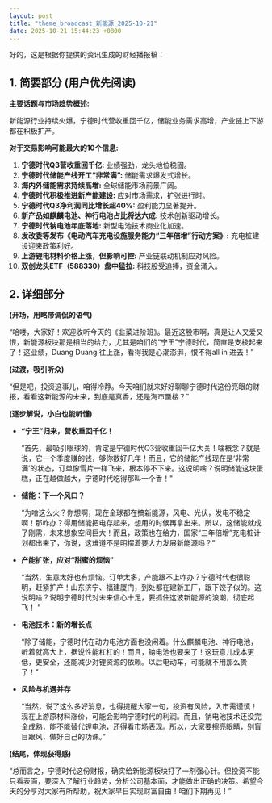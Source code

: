 ```yaml
---
layout: post
title: "theme_broadcast_新能源_2025-10-21"
date: 2025-10-21 15:44:23 +0800
---
```


好的，这是根据你提供的资讯生成的财经播报稿：

## 1. 简要部分 (用户优先阅读)

**主要话题与市场趋势概述:**

新能源行业持续火爆，宁德时代营收重回千亿，储能业务需求高增，产业链上下游都在积极扩产。

**对于交易影响可能最大的10个信息:**

1.  **宁德时代Q3营收重回千亿:** 业绩强劲，龙头地位稳固。
2.  **宁德时代储能产线开工“非常满”:** 储能需求爆发式增长。
3.  **海内外储能需求持续高增:** 全球储能市场前景广阔。
4.  **宁德时代积极推进新产能建设:** 应对市场需求，扩张进行时。
5.  **宁德时代Q3净利润同比增长超40%:** 盈利能力显著提升。
6.  **新产品如麒麟电池、神行电池占比将达六成:** 技术创新驱动增长。
7.  **宁德时代钠电池年底落地:** 新型电池技术商业化加速。
8.  **发改委等发布《电动汽车充电设施服务能力“三年倍增”行动方案》:** 充电桩建设迎来政策利好。
9.  **上游锂电材料价格上涨，但影响可控:** 产业链联动机制应对风险。
10. **双创龙头ETF（588330）盘中猛拉:** 科技股受追捧，资金涌入。

## 2. 详细部分

**(开场，用略带调侃的语气)**

“哈喽，大家好！欢迎收听今天的《韭菜进阶班》。最近这股市啊，真是让人又爱又恨，新能源板块那是相当的给力，尤其是咱们的“宁王”宁德时代，简直是支棱起来了！这业绩，Duang Duang 往上涨，看得我是心潮澎湃，恨不得all in 进去！”

**(过渡，吸引听众)**

“但是吧，投资这事儿，咱得冷静。今天咱们就来好好聊聊宁德时代这份亮眼的财报，看看这新能源的未来，到底是真香，还是海市蜃楼？”

**(逐步解说，小白也能听懂)**

*   **“宁王”归来，营收重回千亿！**

    “首先，最吸引眼球的，肯定是宁德时代Q3营收重回千亿大关！啥概念？就是说，它一个季度赚的钱，够你数好几年！而且，它的储能产线现在是‘非常满’的状态，订单像雪片一样飞来，根本停不下来。这说明啥？说明储能这块蛋糕，正在越做越大，宁德时代吃得那叫一个香！"

*   **储能：下一个风口？**

    “为啥这么火？你想啊，现在全球都在搞新能源，风电、光伏，发电不稳定啊！那咋办？得用储能把电存起来，想用的时候再拿出来。所以，这储能就成了刚需，未来想象空间巨大！而且，政策也在给力，国家“三年倍增”充电桩计划都出来了，你说，这难道不是明摆着要大力发展新能源吗？”

*   **产能扩张，应对“甜蜜的烦恼”**

    “当然，生意太好也有烦恼。订单太多，产能跟不上咋办？宁德时代也很聪明，赶紧扩产！山东济宁、福建厦门，到处都在建新工厂，跟下饺子似的。这说明啥？说明宁德时代对未来信心十足，要抓住这波新能源的浪潮，彻底起飞！ ”

*   **电池技术：新的增长点**

    “除了储能，宁德时代在动力电池方面也没闲着。什么麒麟电池、神行电池，听着就高大上，据说性能杠杠的！而且，钠电池也要来了！这玩意儿成本更低，更安全，还能减少对锂资源的依赖。以后电动车，可能就不用那么贵了！"

*   **风险与机遇并存**

    “当然，说了这么多好消息，也得提醒大家一句，投资有风险，入市需谨慎！现在上游原材料涨价，可能会影响宁德时代的利润。而且，钠电池技术还没完全成熟，能不能替代锂电池，还得看市场表现。所以，大家要擦亮眼睛，别盲目跟风，做好自己的功课。”

**(结尾，体现获得感)**

“总而言之，宁德时代这份财报，确实给新能源板块打了一剂强心针。但投资不能只看表面，要深入了解行业趋势，分析公司基本面，才能做出正确的决策。希望今天的分享对大家有所帮助，祝大家早日实现财富自由！咱们下期再见！”